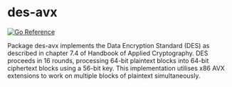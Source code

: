 # des-avx

[![Go Reference](https://pkg.go.dev/badge/github.com/andjam/des-avx.svg)](https://pkg.go.dev/github.com/andjam/des-avx)

Package des-avx implements the Data Encryption Standard (DES) as described in
chapter 7.4 of Handbook of Applied Cryptography. DES proceeds in 16 rounds,
processing 64-bit plaintext blocks into 64-bit ciphertext blocks using a
56-bit key. This implementation utilises x86 AVX extensions to work on
multiple blocks of plaintext simultaneously.
